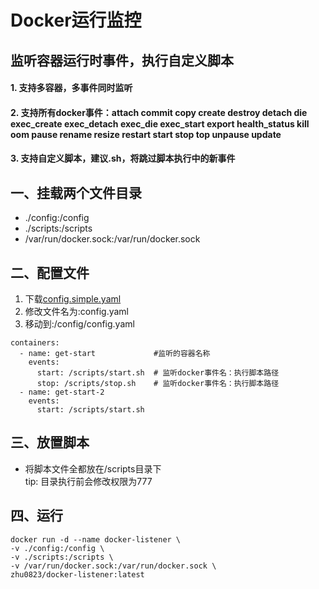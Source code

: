 # Docker运行监控

## 监听容器运行时事件，执行自定义脚本
#### 1. 支持多容器，多事件同时监听
#### 2. 支持所有docker事件：attach commit copy create destroy detach die exec_create exec_detach exec_die exec_start export health_status kill oom pause rename resize restart start stop top unpause update
#### 3. 支持自定义脚本，建议.sh，将跳过脚本执行中的新事件

## 一、挂载两个文件目录
- ./config:/config
- ./scripts:/scripts
- /var/run/docker.sock:/var/run/docker.sock

## 二、配置文件
1. 下载[config.simple.yaml](https://raw.githubusercontent.com/zhu0823/DockerListener/master/config.simple.yaml)
2. 修改文件名为:config.yaml
3. 移动到:/config/config.yaml

```
containers:
  - name: get-start             #监听的容器名称
    events:
      start: /scripts/start.sh  # 监听docker事件名：执行脚本路径
      stop: /scripts/stop.sh    # 监听docker事件名：执行脚本路径
  - name: get-start-2
    events:
      start: /scripts/start.sh
```
## 三、放置脚本
- 将脚本文件全都放在/scripts目录下\
tip: 目录执行前会修改权限为777

## 四、运行
```
docker run -d --name docker-listener \
-v ./config:/config \
-v ./scripts:/scripts \
-v /var/run/docker.sock:/var/run/docker.sock \
zhu0823/docker-listener:latest
```

